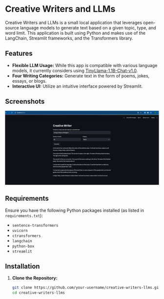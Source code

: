 # Creative Writers and LLMs

Creative Writers and LLMs is a small local application that leverages open-source language models to generate text based on a given topic, type, and word limit. This application is built using Python and makes use of the LangChain, Streamlit frameworks, and the Transformers library.

## Features

- **Flexible LLM Usage:** While this app is compatible with various language models, it currently considers using [TinyLlama-1.1B-Chat-v1.0](https://huggingface.co/TinyLlama/TinyLlama-1.1B-Chat-v1.0).
- **Four Writing Categories:** Generate text in the form of poems, jokes, essays, or blogs.
- **Interactive UI:** Utilize an intuitive interface powered by Streamlit.

## Screenshots



![Screenshot of Output Example](Snapshot_Creative_Writer.png)

## Requirements

Ensure you have the following Python packages installed (as listed in `requirements.txt`):

- `sentence-transformers`
- `uvicorn`
- `ctransformers`
- `langchain`
- `python-box`
- `streamlit`

## Installation

1. **Clone the Repository:**
   ```bash
   git clone https://github.com/your-username/creative-writers-llms.git
   cd creative-writers-llms
